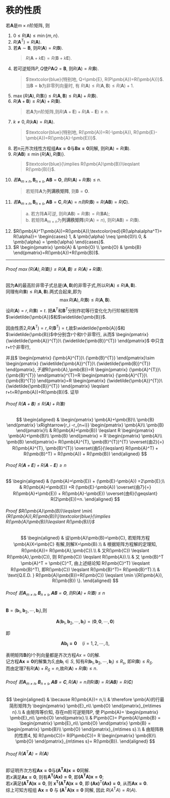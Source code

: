 # 秩的性质

若$\pmb{A}$是$m \times n$阶矩阵, 则

1. $0 \leqslant R(\pmb{A}) \leqslant \min\{m, n\}$.
2. $R(\pmb{A}^{T})=R(\pmb{A})$.
3. 若$\pmb{A} \sim \pmb{B}$, 则$R(\pmb{A})=R(\pmb{B})$.
   > $R(\pmb{A}+k\pmb{E})=R(\pmb{B}+k\pmb{E})$.
4. 若可逆矩阵$P,Q$使$P\pmb{A}Q=\pmb{B}$, 则$R(\pmb{A})=R(\pmb{B})$.
   > $\textcolor{blue}{特别地, Q=\pmb{E}, R(P\pmb{A})=R(\pmb{A})}$. <BR>
   > 当$\pmb{B}=\pmb{b}$为非零列向量时, 有 $R(\pmb{A}) \leqslant R(\pmb{A},\pmb{B}) \leqslant R(\pmb{A}) + 1$. <BR>
5. $\max\{R(\pmb{A}),R(\pmb{B})\}\leqslant R(\pmb{A},\pmb{B})\leqslant R(\pmb{A})+R(\pmb{B})$.
6. $R(\pmb{A}+\pmb{B}) \leqslant R(\pmb{A})+R(\pmb{B})$.
   > 若$\pmb{A}$为n阶矩阵,则$R(\pmb{A}+\pmb{E})+R(\pmb{A}-\pmb{E}) \geqslant n$.
7. $k\not=0, R(k\pmb{A})=R(\pmb{A})$.
   > $\textcolor{blue}{特别地, R(\pmb{A})=R(-\pmb{A}), R(\pmb{E}-\pmb{A})=R(\pmb{A}-\pmb{E})}$.
8. 若n元齐次线性方程组$\pmb{Ax=0}$与$\pmb{Bx=0}$同解, 则$R(\pmb{A})=R(\pmb{B})$.
9. $R(\pmb{A}\pmb{B})\leqslant \min\{R(\pmb{A}),R(\pmb{B})\}$.
   > $\textcolor{blue}{\implies R(\pmb{A}\pmb{B})\leqslant R(\pmb{B})}$.
10. $若\pmb{A}_{m \times n},\pmb{B}_{n \times s},\pmb{A}\pmb{B}=\pmb{O}, 则R(\pmb{A})+R(\pmb{B}) \leqslant n$.
    > 若矩阵$\pmb{A}$为**列满秩矩阵**, 则$\pmb{B}=\pmb{O}$.
11. $若\pmb{A}_{m \times n},\pmb{B}_{n \times s},\pmb{A}\pmb{B}=\pmb{C}, R(\pmb{A})=n 则R(\pmb{B})= R(\pmb{A}\pmb{B})=R(\pmb{C})$.
    > a. 若方阵$\pmb{A}$可逆, 则$R(\pmb{A}\pmb{B})=R(\pmb{B})=R(\pmb{B}\pmb{A})$; <BR>
    > b. 若矩阵$\pmb{A}_{m\times n}$为**列满秩矩阵**($R(\pmb{A})=n$), 则$R(\pmb{A}\pmb{B})=R(\pmb{B})$.
12. $R(\pmb{A}^T\pmb{A})=R(\pmb{A});\textcolor{red}{R(\alpha\alpha^T)= R(\alpha)}=
\begin{cases}
	1, & \pmb{\alpha} \neq \pmb{0}\\
	0, & \pmb{\alpha} = \pmb{\alpha}
\end{cases}$.
13. $R
\begin{pmatrix}
	\pmb{A} & \pmb{O} \\
	\pmb{O} & \pmb{B}
\end{pmatrix}=R(\pmb{A})+R(\pmb{B})$.

---

###### Proof $\max\{R(\pmb{A}),R(\pmb{B})\}\leqslant R(\pmb{A},\pmb{B})\leqslant R(\pmb{A})+R(\pmb{B})$.

因为$\pmb{A}$的最高阶非零子式总是$(\pmb{A},\pmb{B})$的非零子式,所以$R(\pmb{A}) \leqslant R(\pmb{A},\pmb{B})$. <BR>
同理有$R(\pmb{B})\leqslant R(\pmb{A},\pmb{B})$.两式合起来,即为
$$\max{R(\pmb{A}),R(\pmb{B})}\leqslant R(\pmb{A},\pmb{B}).$$

设$R(\pmb{A})=r,R(\pmb{B})=t$.
把$\pmb{A}^{T}$和$\pmb{B}^{T}$分别作初等行变化化为行阶梯形矩阵$\widetilde{\pmb{A}}$和$\widetilde{\pmb{B}}$.

因由性质2,$R(\pmb{A}^{T})=r,R(\pmb{B}^{T})=t$,故$\widetilde{\pmb{A}}$和$\widetilde{\pmb{B}}$中分别含r个和t个非零行,
从而$
\begin{pmatrix}
	{\widetilde{\pmb{A}}^{T}}\\
	{\widetilde{\pmb{B}}^{T}}
\end{pmatrix}$
中只含r+t个非零行,

并且$
\begin{pmatrix}
	{\pmb{A}^{T}}\\
	{\pmb{B}^{T}}
\end{pmatrix}\sim
\begin{pmatrix}
	{\widetilde{\pmb{A}}^{T}}\\
	{\widetilde{\pmb{B}}^{T}}
\end{pmatrix}$,
于是$R(\pmb{A},\pmb{B})=R
\begin{pmatrix}
	{\pmb{A}^{T}}\\
	{\pmb{B}^{T}}
\end{pmatrix}^{T}=R
\begin{pmatrix}
	{\pmb{A}^{T}}\\
	{\pmb{B}^{T}}
\end{pmatrix}=R
\begin{pmatrix}
	{\widetilde{\pmb{A}}^{T}}\\
	{\widetilde{\pmb{B}}^{T}}
\end{pmatrix} \leqslant r+t=R(\pmb{A})+R(\pmb{B})$.
证毕

###### Proof $R(\pmb{A}+\pmb{B}) \leqslant R(\pmb{A})+R(\pmb{B})$

$$
\begin{aligned}
	&
	\begin{pmatrix}
		\pmb{A}+\pmb{B}\\
		\pmb{B}
	\end{pmatrix}
	\xRightarrow{r_i -r_{n+i}}
	\begin{pmatrix}
		\pmb{A}\\
		\pmb{B}
	\end{pmatrix}\\
	& R(\pmb{A}+\pmb{B}) \leqslant R
	\begin{pmatrix}
		\pmb{A}+\pmb{B}\\
		\pmb{B}
	\end{pmatrix} = R
	\begin{pmatrix}
		\pmb{A}\\
		\pmb{B}
	\end{pmatrix}=
	R(\pmb{A}^{T}, \pmb{B}^{T})^{T} \overset{由2}{=}
	R(\pmb{A}^{T}, \pmb{B}^{T}) \overset{由5}{\leqslant}
	R(\pmb{A}^T) + R(\pmb{B}^T) = R(\pmb{A}) + R(\pmb{B})
\end{aligned}
$$

###### Proof $R(\pmb{A}+\pmb{E})+R(\pmb{A}-\pmb{E}) \geqslant n$

$$
\begin{aligned}
	& (\pmb{A}+\pmb{E}) + (\pmb{E}-\pmb{A}) =2\pmb{E};\\
	& R(\pmb{A}+\pmb{E}) +R (\pmb{E}-\pmb{A}) \overset{由7}{=}
	R(\pmb{A}+\pmb{E}) + R(\pmb{A}-\pmb{E}) \overset{由6}{\geqslant} R(2\pmb{E})=n.
\end{aligned}
$$

###### Proof $R(\pmb{A}\pmb{B})\leqslant \min\{R(\pmb{A}),R(\pmb{B})\}\textcolor{blue}{\implies R(\pmb{A}\pmb{B})\leqslant R(\pmb{B})}$

$$
\begin{aligned}
	& 设\pmb{A}\pmb{B}=\pmb{C}, 若矩阵方程 \pmb{A}X=\pmb{C} 有解,则解X=\pmb{B}.\\
 & 根据矩阵方程解的定理知, R(\pmb{A})= R(\pmb{A},\pmb{C}).\\
	& 又R(\pmb{C}) \leqslant R(\pmb{A},\pmb{C}), 则 R(\pmb{C}) \leqslant R(\pmb{A}).\\
	& 又 \pmb{B}^T \pmb{A}^T = \pmb{C}^T, 由上述结论知 R(\pmb{C}^T) \leqslant R(\pmb{B}^T), 即R(\pmb{C}) \leqslant R(\pmb{B}^T)= R(\pmb{B}^T).\\
	& \text{Q.E.D. } R(\pmb{A}\pmb{B})=R(\pmb{C}) \leqslant \min \{R(\pmb{A}), R(\pmb{B}) \}.
\end{aligned}
$$

###### Proof $若\pmb{A}_{m \times n},\pmb{B}_{n \times s},\pmb{A}\pmb{B}=\pmb{O}, 则R(\pmb{A})+R(\pmb{B}) \leqslant n$

$\pmb{B}=(\pmb{b}_1,\pmb{b}_2,\cdots,\pmb{b}_l)$,则

$$
\pmb{A}(\pmb{b}_1,\pmb{b}_2,\cdots,\pmb{b}_l)=(\pmb{0},\pmb{0},\cdots,\pmb{0})
$$

即

$$
\pmb{Ab_i=0}\quad(i=1,2,\cdots,l),
$$

表明矩阵$\pmb{B}$的$l$个列向量都是齐次方程$Ax=0$的解. <BR>
记方程$\pmb{Ax=0}$的解集为$S$,由$\pmb{b}_i\in S$,
知有$R(\pmb{b}_1,\pmb{b}_2,\cdots,\pmb{b}_i)\leqslant R_s$,
即$R(\pmb{B})\leqslant R_S$. <BR>
而由定理7有$R(\pmb{A})+R_S=n$,故$R(\pmb{A})+R(\pmb{B})\leqslant n$.

###### Proof $若\pmb{A}_{m \times n},\pmb{B}_{n \times s},\pmb{A}\pmb{B}=\pmb{C}, R(\pmb{A})=n 则R(\pmb{B})= R(\pmb{A}\pmb{B})=R(\pmb{C})$

$$
\begin{aligned}
	& \because R(\pmb{A})= n,\\
	& \therefore \pmb{A}的行最简形矩阵为
	\begin{pmatrix}
		\pmb{E}_n\\
		\pmb{O}
	\end{pmatrix}_{m\times n}.\\
	& 由矩阵等价知, 存在m阶可逆矩阵P, 使 P\pmb{A}=
	\begin{pmatrix}
		\pmb{E}_n\\
		\pmb{O}
	\end{pmatrix}.\\
	& P\pmb{C}= P\pmb{A}\pmb{B} =
	\begin{pmatrix}
		\pmb{E}_n\\
		\pmb{O}
	\end{pmatrix} \pmb{B} =
	\begin{pmatrix}
		\pmb{B}\\
		\pmb{O}
	\end{pmatrix}_{m\times s}.\\
	& 由矩阵秩的性质4, 知 R(\pmb{C})= R(P\pmb{C})= R
	\begin{pmatrix}
		\pmb{B}\\
		\pmb{O}
	\end{pmatrix}_{m\times s}= R(\pmb{B}).
\end{aligned}
$$

###### Proof $R(\pmb{A}^T\pmb{A})=R(\pmb{A})$

即证明齐次方程$\pmb{Ax=0}$与$\pmb{(A^TA)x=0}$同解. <BR>
若$x$满足$\pmb{Ax=0}$, 则有$\pmb{A^T(Ax)=0}$, 即$\pmb{(A^{T}A)x = 0}$; <BR>
若$x$满足$\pmb{(A^{T}A)x = 0}$, 则 $\pmb{x^{T}(A^{T}A)x = 0}$, 即 $\pmb{(Ax)^{\mathrm{T}}(Ax) = 0}$,
从而$\pmb{Ax=0}$. <BR>
综上可知方程组 $\pmb{Ax = 0}$ 与 $\pmb{(A^{\mathrm{T}}A)x = 0}$ 同解, 因此 $R(A^{\mathrm{T}}A) = R(A)$.
